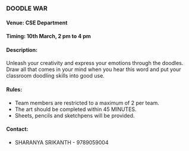 ### DOODLE WAR

#### <!-- <i class="fas fa-map-marker-alt"></i> --> Venue: CSE Department

#### <!-- <i class="far fa-calendar-alt"></i> --> Timing: 10th March, 2 pm to 4 pm

#### <!-- <i class="fas fa-edit"></i> --> Description:
  Unleash your creativity and express your emotions through the doodles. Draw all that comes in your mind when you hear this word and put your classroom doodling skills into good use.

#### <!-- <i class="fas fa-bullhorn"></i> --> Rules:
  * Team members are restricted to a maximum of 2 per team.
  * The art should be completed within 45 MINUTES.
  * Sheets, pencils and sketchpens will be provided.

#### <!-- <i class="fas fa-phone"></i> --> Contact:
  * SHARANYA SRIKANTH - 9789059004


